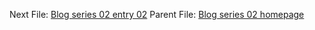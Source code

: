 Next File: [Blog series 02 entry 02](..\..\02_02_entrytwo\item2.html)
  Parent File: [Blog series 02 homepage](..\..\NONE)
  